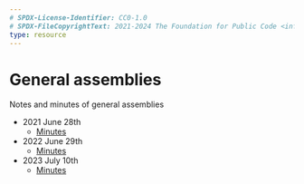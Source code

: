 ```yaml
---
# SPDX-License-Identifier: CC0-1.0
# SPDX-FileCopyrightText: 2021-2024 The Foundation for Public Code <info@publiccode.net>
type: resource
---
```


# General assemblies

Notes and minutes of general assemblies

* 2021 June 28th
  * [Minutes](minutes-28-06-2021.md)
* 2022 June 29th
  * [Minutes](minutes-2022-06-29.md)
* 2023 July 10th
  * [Minutes](minutes-2023-07-10.md)
